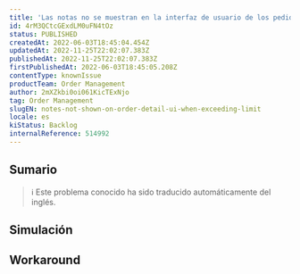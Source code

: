 ```yaml
---
title: 'Las notas no se muestran en la interfaz de usuario de los pedidos cuando se supera el límite'
id: 4rM3QCtcGExdLM0uFN4tOz
status: PUBLISHED
createdAt: 2022-06-03T18:45:04.454Z
updatedAt: 2022-11-25T22:02:07.383Z
publishedAt: 2022-11-25T22:02:07.383Z
firstPublishedAt: 2022-06-03T18:45:05.208Z
contentType: knownIssue
productTeam: Order Management
author: 2mXZkbi0oi061KicTExNjo
tag: Order Management
slugEN: notes-not-shown-on-order-detail-ui-when-exceeding-limit
locale: es
kiStatus: Backlog
internalReference: 514992
---
```


## Sumario

>ℹ️ Este problema conocido ha sido traducido automáticamente del inglés.



## Simulación



## Workaround



